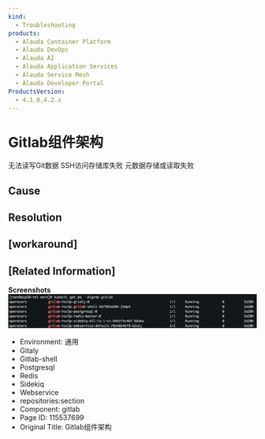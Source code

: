 ```yaml
---
kind:
  - Troubleshooting
products:
  - Alauda Container Platform
  - Alauda DevOps
  - Alauda AI
  - Alauda Application Services
  - Alauda Service Mesh
  - Alauda Developer Portal
ProductsVersion:
  - 4.1.0,4.2.x
---
```

<!-- A type of document that involves encountering a fault, diagnosing it, performing root cause analysis, and providing solutions. -->

# Gitlab组件架构

无法读写Git数据 SSH访问存储库失败 元数据存储或读取失败

## Cause

## Resolution

## [workaround]

## [Related Information]
**Screenshots**
![](assets/gitlabzu-jian-jia-gou/image2022-6-17_14-6-41.png)
- Environment: 通用
- Gitaly
- Gitlab-shell
- Postgresql
- Redis
- Sidekiq
- Webservice
- repositories:section
- Component: gitlab
- Page ID: 115537699
- Original Title: Gitlab组件架构
